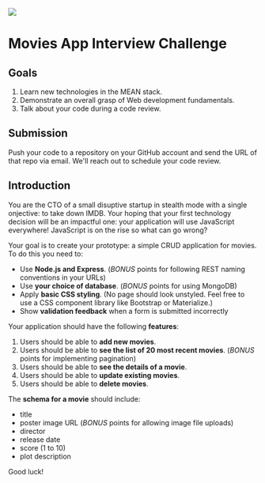 ![](https://i.imgur.com/1QgrNNw.png)

# Movies App Interview Challenge

## Goals
1. Learn new technologies in the MEAN stack.
2. Demonstrate an overall grasp of Web development fundamentals.
3. Talk about your code during a code review.

## Submission
Push your code to a repository on your GitHub account
and send the URL of that repo via email.
We'll reach out to schedule your code review.

## Introduction
You are the CTO of a small disuptive startup in stealth mode
with a single onjective: to take down IMDB.
Your hoping that your first technology decision will be an impactful one:
your application will use JavaScript everywhere!
JavaScript is on the rise so what can go wrong?

Your goal is to create your prototype: a simple CRUD application for movies.
To do this you need to:
- Use **Node.js and Express**.
  (_BONUS_ points for following REST naming conventions in your URLs)
- Use **your choice of database**.
  (_BONUS_ points for using MongoDB)
- Apply **basic CSS styling**. (No page should look unstyled. Feel free to use a CSS component library like Bootstrap or Materialize.)
- Show **validation feedback** when a form is submitted incorrectly

Your application should have the following **features**:
1. Users should be able to **add new movies**.
2. Users should be able to **see the list of 20 most recent movies**.
  (_BONUS_ points for implementing pagination)
3. Users should be able to **see the details of a movie**.
4. Users should be able to **update existing movies**.
5. Users should be able to **delete movies**.

The **schema for a movie** should include:
- title
- poster image URL (_BONUS_ points for allowing image file uploads)
- director
- release date
- score (1 to 10)
- plot description

Good luck!
